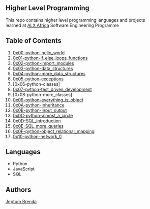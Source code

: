 ## Higher Level Programming

This repo contains higher level programming languages and projects learned at [ALX Africa](https://www.alxafrica.com/) Software Engineering Programme


## Table of Contents


1) [0x00-python-hello_world](https://github.com/bjeptum/alx-higher_level_programming/tree/master/0x00-python-hello_world)
2) [0x01-python-if_else_loops_functions](https://github.com/bjeptum/alx-higher_level_programming/tree/master/0x01-python-if_else_loops_functions)
3) [0x02-python-import_modules](https://github.com/bjeptum/alx-higher_level_programming/tree/master/0x02-python-import_modules)
4) [0x03-python-data_structures](https://github.com/bjeptum/alx-higher_level_programming/tree/master/0x03-python-data_structures)
5) [0x04-python-more_data_structures](https://github.com/bjeptum/alx-higher_level_programming/tree/master/0x04-python-more_data_structures)
6) [0x05-python-exceptions](https://github.com/bjeptum/alx-higher_level_programming/tree/master/0x05-python-exceptions)
7) [0x06-python-classes]
8) [0x07-python-test_driven_development](https://github.com/bjeptum/alx-higher_level_programming/tree/master/0x07-python-test_driven_development)
9) [0x08-python-more_classes]
10) [0x09-python-everything_is_object](https://github.com/bjeptum/alx-higher_level_programming/tree/master/0x09-python-everything_is_object)
11) [0x0A-python-inheritance](https://github.com/bjeptum/alx-higher_level_programming/tree/master/0x0A-python-inheritance)
12) [0x0B-python-input_output](https://github.com/bjeptum/alx-higher_level_programming/tree/master/0x0B-python-input_output)
13) [0x0C-python-almost_a_circle](https://github.com/bjeptum/alx-higher_level_programming/tree/master/0x0C-python-almost_a_circle)
14) [0x0D-SQL_introduction](https://github.com/bjeptum/alx-higher_level_programming/tree/master/0x0D-SQL_introduction)
15) [0x0E-SQL_more_queries](https://github.com/bjeptum/alx-higher_level_programming/tree/master/0x0E-SQL_more_queries)
16) [0x0F-python-object_relational_mapping](https://github.com/bjeptum/alx-higher_level_programming/tree/master/0x0F-python-object_relational_mapping)
17) [0x10-python-network_0](https://github.com/bjeptum/alx-higher_level_programming/tree/master/0x10-python-network_0)


## Languages
- Python
- JavaScript
- SQL

## Authors
[Jeptum Brenda](https://github.com/bjeptum)
